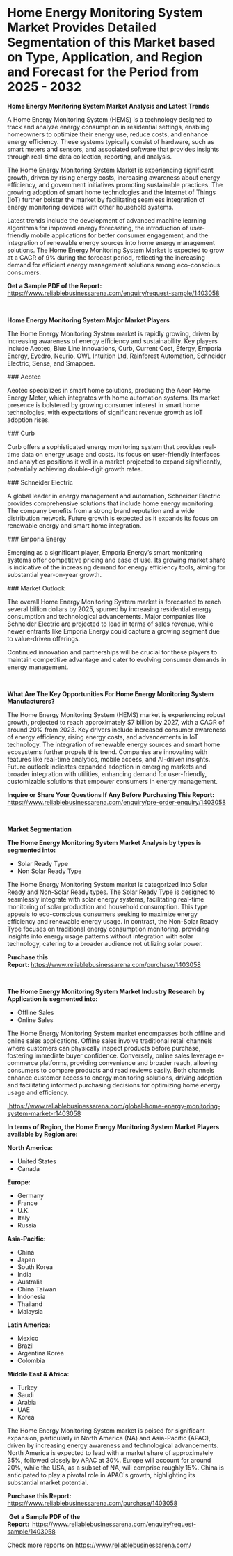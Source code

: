 <p><h1>Home Energy Monitoring System Market Provides Detailed Segmentation of this Market based on Type, Application, and Region and Forecast for the Period from 2025 - 2032</h1></p><p><strong>Home Energy Monitoring System Market Analysis and Latest Trends</strong></p>
<p><p>A Home Energy Monitoring System (HEMS) is a technology designed to track and analyze energy consumption in residential settings, enabling homeowners to optimize their energy use, reduce costs, and enhance energy efficiency. These systems typically consist of hardware, such as smart meters and sensors, and associated software that provides insights through real-time data collection, reporting, and analysis.</p><p>The Home Energy Monitoring System Market is experiencing significant growth, driven by rising energy costs, increasing awareness about energy efficiency, and government initiatives promoting sustainable practices. The growing adoption of smart home technologies and the Internet of Things (IoT) further bolster the market by facilitating seamless integration of energy monitoring devices with other household systems. </p><p>Latest trends include the development of advanced machine learning algorithms for improved energy forecasting, the introduction of user-friendly mobile applications for better consumer engagement, and the integration of renewable energy sources into home energy management solutions. The Home Energy Monitoring System Market is expected to grow at a CAGR of 9% during the forecast period, reflecting the increasing demand for efficient energy management solutions among eco-conscious consumers.</p></p>
<p><strong>Get a Sample PDF of the Report:&nbsp;</strong> <a href="https://www.reliablebusinessarena.com/enquiry/request-sample/1403058?utm_campaign=3566&utm_medium=2&utm_source=Github&utm_content=ia&utm_term=28032025&utm_id=home-energy-monitoring-system">https://www.reliablebusinessarena.com/enquiry/request-sample/1403058</a></p>
<p>&nbsp;</p>
<p><strong>Home Energy Monitoring System Major Market Players</strong></p>
<p><p>The Home Energy Monitoring System market is rapidly growing, driven by increasing awareness of energy efficiency and sustainability. Key players include Aeotec, Blue Line Innovations, Curb, Current Cost, Efergy, Emporia Energy, Eyedro, Neurio, OWL Intuition Ltd, Rainforest Automation, Schneider Electric, Sense, and Smappee.</p><p>### Aeotec</p><p>Aeotec specializes in smart home solutions, producing the Aeon Home Energy Meter, which integrates with home automation systems. Its market presence is bolstered by growing consumer interest in smart home technologies, with expectations of significant revenue growth as IoT adoption rises.</p><p>### Curb</p><p>Curb offers a sophisticated energy monitoring system that provides real-time data on energy usage and costs. Its focus on user-friendly interfaces and analytics positions it well in a market projected to expand significantly, potentially achieving double-digit growth rates.</p><p>### Schneider Electric</p><p>A global leader in energy management and automation, Schneider Electric provides comprehensive solutions that include home energy monitoring. The company benefits from a strong brand reputation and a wide distribution network. Future growth is expected as it expands its focus on renewable energy and smart home integration.</p><p>### Emporia Energy</p><p>Emerging as a significant player, Emporia Energy’s smart monitoring systems offer competitive pricing and ease of use. Its growing market share is indicative of the increasing demand for energy efficiency tools, aiming for substantial year-on-year growth.</p><p>### Market Outlook</p><p>The overall Home Energy Monitoring System market is forecasted to reach several billion dollars by 2025, spurred by increasing residential energy consumption and technological advancements. Major companies like Schneider Electric are projected to lead in terms of sales revenue, while newer entrants like Emporia Energy could capture a growing segment due to value-driven offerings. </p><p>Continued innovation and partnerships will be crucial for these players to maintain competitive advantage and cater to evolving consumer demands in energy management.</p></p>
<p>&nbsp;</p>
<p><strong>What Are The Key Opportunities For Home Energy Monitoring System Manufacturers?</strong></p>
<p><p>The Home Energy Monitoring System (HEMS) market is experiencing robust growth, projected to reach approximately $7 billion by 2027, with a CAGR of around 20% from 2023. Key drivers include increased consumer awareness of energy efficiency, rising energy costs, and advancements in IoT technology. The integration of renewable energy sources and smart home ecosystems further propels this trend. Companies are innovating with features like real-time analytics, mobile access, and AI-driven insights. Future outlook indicates expanded adoption in emerging markets and broader integration with utilities, enhancing demand for user-friendly, customizable solutions that empower consumers in energy management.</p></p>
<p><strong>Inquire or Share Your Questions If Any Before Purchasing This Report:</strong> <a href="https://www.reliablebusinessarena.com/enquiry/pre-order-enquiry/1403058?utm_campaign=3566&utm_medium=2&utm_source=Github&utm_content=ia&utm_term=28032025&utm_id=home-energy-monitoring-system">https://www.reliablebusinessarena.com/enquiry/pre-order-enquiry/1403058</a></p>
<p>&nbsp;</p>
<p><strong>Market Segmentation</strong></p>
<p><strong>The Home Energy Monitoring System Market Analysis by types is segmented into:</strong></p>
<p><ul><li>Solar Ready Type</li><li>Non Solar Ready Type</li></ul></p>
<p><p>The Home Energy Monitoring System market is categorized into Solar Ready and Non-Solar Ready types. The Solar Ready Type is designed to seamlessly integrate with solar energy systems, facilitating real-time monitoring of solar production and household consumption. This type appeals to eco-conscious consumers seeking to maximize energy efficiency and renewable energy usage. In contrast, the Non-Solar Ready Type focuses on traditional energy consumption monitoring, providing insights into energy usage patterns without integration with solar technology, catering to a broader audience not utilizing solar power.</p></p>
<p><strong>Purchase this Report:&nbsp;</strong><a href="https://www.reliablebusinessarena.com/purchase/1403058?utm_campaign=3566&utm_medium=2&utm_source=Github&utm_content=ia&utm_term=28032025&utm_id=home-energy-monitoring-system">https://www.reliablebusinessarena.com/purchase/1403058</a></p>
<p>&nbsp;</p>
<p><strong>The Home Energy Monitoring System Market Industry Research by Application is segmented into:</strong></p>
<p><ul><li>Offline Sales</li><li>Online Sales</li></ul></p>
<p><p>The Home Energy Monitoring System market encompasses both offline and online sales applications. Offline sales involve traditional retail channels where customers can physically inspect products before purchase, fostering immediate buyer confidence. Conversely, online sales leverage e-commerce platforms, providing convenience and broader reach, allowing consumers to compare products and read reviews easily. Both channels enhance customer access to energy monitoring solutions, driving adoption and facilitating informed purchasing decisions for optimizing home energy usage and efficiency.</p></p>
<p><a href="https://www.reliablebusinessarena.com/global-home-energy-monitoring-system-market-r1403058?utm_campaign=3566&utm_medium=2&utm_source=Github&utm_content=ia&utm_term=28032025&utm_id=home-energy-monitoring-system">&nbsp;https://www.reliablebusinessarena.com/global-home-energy-monitoring-system-market-r1403058</a></p>
<p><strong>In terms of Region, the Home Energy Monitoring System Market Players available by Region are:</strong></p>
<p>
    <p> <strong> North America: </strong>
        <ul>
            <li>United States</li>
            <li>Canada</li>
        </ul>
        </p> 
    <p> <strong> Europe: </strong>
        <ul>
            <li>Germany</li>
            <li>France</li>
            <li>U.K.</li>
            <li>Italy</li>
            <li>Russia</li>
        </ul>
        </p> 
    <p> <strong> Asia-Pacific: </strong>
        <ul>
            <li>China</li>
            <li>Japan</li>
            <li>South Korea</li>
            <li>India</li>
            <li>Australia</li>
            <li>China Taiwan</li>
            <li>Indonesia</li>
            <li>Thailand</li>
            <li>Malaysia</li>
        </ul>
        </p> 
    <p> <strong> Latin America: </strong>
        <ul>
            <li>Mexico</li>
            <li>Brazil</li>
            <li>Argentina Korea</li>
            <li>Colombia</li>
        </ul>
        </p> 
    <p> <strong> Middle East & Africa: </strong>
        <ul>
            <li>Turkey</li>
            <li>Saudi</li>
            <li>Arabia</li>
            <li>UAE</li>
            <li>Korea</li>
        </ul>
    </p>
    </p>
<p><p>The Home Energy Monitoring System market is poised for significant expansion, particularly in North America (NA) and Asia-Pacific (APAC), driven by increasing energy awareness and technological advancements. North America is expected to lead with a market share of approximately 35%, followed closely by APAC at 30%. Europe will account for around 20%, while the USA, as a subset of NA, will comprise roughly 15%. China is anticipated to play a pivotal role in APAC's growth, highlighting its substantial market potential.</p></p>
<p><strong>Purchase this Report: </strong><a href="https://www.reliablebusinessarena.com/purchase/1403058?utm_campaign=3566&utm_medium=2&utm_source=Github&utm_content=ia&utm_term=28032025&utm_id=home-energy-monitoring-system">https://www.reliablebusinessarena.com/purchase/1403058</a></p>
<p>&nbsp;<strong>Get a Sample PDF of the Report:&nbsp;&nbsp;</strong><a href="https://www.reliablebusinessarena.com/enquiry/request-sample/1403058?utm_campaign=3566&utm_medium=2&utm_source=Github&utm_content=ia&utm_term=28032025&utm_id=home-energy-monitoring-system">https://www.reliablebusinessarena.com/enquiry/request-sample/1403058</a></p>
<p><strong></strong></p>
<p>Check more reports on <a href="https://www.reliablebusinessarena.com/?utm_campaign=3566&utm_medium=2&utm_source=Github&utm_content=ia&utm_term=28032025&utm_id=home-energy-monitoring-system">https://www.reliablebusinessarena.com/</a></p>